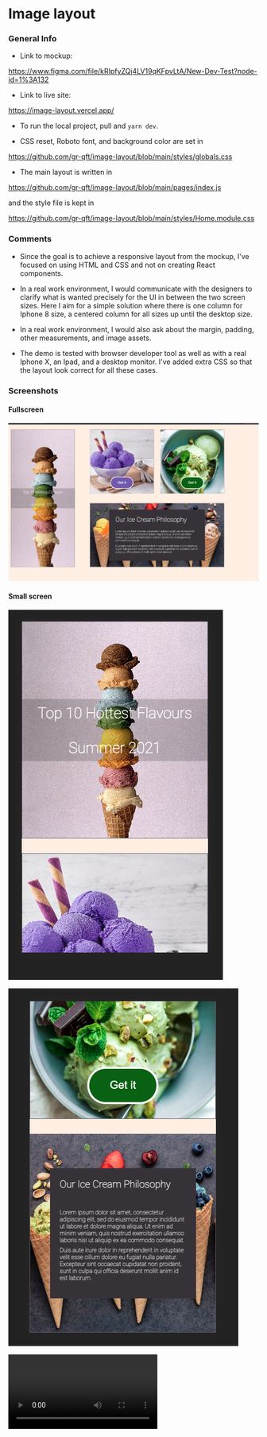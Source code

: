 # Image layout

### General Info

- Link to mockup:

https://www.figma.com/file/kRIpfyZQj4LV19qKFpvLtA/New-Dev-Test?node-id=1%3A132

- Link to live site:

https://image-layout.vercel.app/

- To run the local project, pull and `yarn dev`.

- CSS reset, Roboto font, and background color are set in

https://github.com/gr-qft/image-layout/blob/main/styles/globals.css

- The main layout is written in

https://github.com/gr-qft/image-layout/blob/main/pages/index.js

and the style file is kept in

https://github.com/gr-qft/image-layout/blob/main/styles/Home.module.css

### Comments

- Since the goal is to achieve a responsive layout from the mockup, I've focused on using HTML and CSS and not on creating React components.
- In a real work environment, I would communicate with the designers to clarify what is wanted precisely for the UI in between the two screen sizes. Here I aim for a simple solution where there is one column for Iphone 8 size, a centered column for all sizes up until the desktop size.

- In a real work environment, I would also
  ask about the margin, padding, other measurements, and image assets.

- The demo is tested with browser developer tool as well as with a real Iphone X, an Ipad, and a desktop monitor. I've added extra CSS so that the layout look correct for all these cases.

### Screenshots

#### Fullscreen

![full](shots/full.png)

#### Small screen

![full](shots/small1.png)

![full](shots/small2.png)

![vid](shots/vid.mov)
